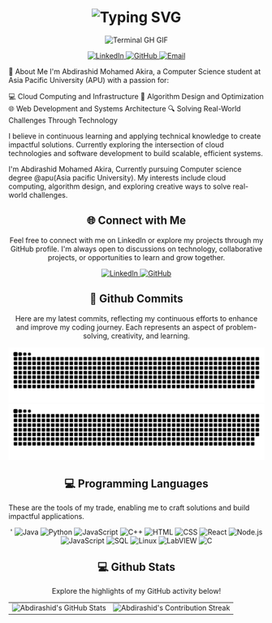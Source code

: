 <div align="center">
    <h1>
        <img src="https://readme-typing-svg.herokuapp.com?font=Jetbrains+mono&size=40&duration=3000&color=33FF33&center=true&vCenter=true&width=600&lines=Hey..+I'm+Abdirashid;Welcome+to+My+GitHub!;Computer+Science+Student;Cloud+Computing+Enthusiast;Problem+Solver" alt="Typing SVG"/>
    </h1>
    <p><img src="termina-gh.gif" alt="Terminal GH GIF" /></p>
</div>
<div align="center">
    <p>
        <a href="https://www.linkedin.com/in/abdirashid-akira-a7929a24a">
            <img src="https://img.shields.io/badge/LinkedIn-0077B5?style=for-the-badge&logo=linkedin&logoColor=white" alt="LinkedIn"/>
        </a>
        <a href="https://github.com/Sunnahboy">
            <img src="https://img.shields.io/badge/GitHub-100000?style=for-the-badge&logo=github&logoColor=white" alt="GitHub"/>
        </a>
        <!-- You can add more social links here -->
        <a href="mailto:your.email@example.com">
            <img src="https://img.shields.io/badge/Email-D14836?style=for-the-badge&logo=gmail&logoColor=white" alt="Email"/>
        </a>
    </p>
</div>
🚀 About Me
I'm Abdirashid Mohamed Akira, a Computer Science student at Asia Pacific University (APU) with a passion for:

💻 Cloud Computing and Infrastructure
🧠 Algorithm Design and Optimization
🌐 Web Development and Systems Architecture
🔍 Solving Real-World Challenges Through Technology

I believe in continuous learning and applying technical knowledge to create impactful solutions. Currently exploring the intersection of cloud technologies and software development to build scalable, efficient systems.
    <p>
        I'm Abdirashid Mohamed Akira, Currently pursuing Computer science degree @apu(Asia pacific University). My interests include cloud computing, algorithm design, and exploring creative ways to solve real-world challenges.
    </p>
</div>

<div align="center">
    <h2 align="center" class="section-heading">🌐 Connect with Me</h2>
    <p>
        Feel free to connect with me on LinkedIn or explore my projects through my GitHub profile. I'm always open to discussions on technology, collaborative projects, or opportunities to learn and grow together.
    </p>
    <div align="center">
        <a href="https://www.linkedin.com/in/abdirashid-akira-a7929a24a">
            <img src="https://img.shields.io/badge/LinkedIn-0077B5?style=for-the-badge&logo=linkedin&logoColor=white" alt="LinkedIn"/>
        </a>
        <a href="https://github.com/Sunnahboy">
            <img src="https://img.shields.io/badge/View%20on%20GitHub-%230077B5.svg?&style=for-the-badge&logo=github&logoColor=white" alt="GitHub"/>
        </a>
    </div>
</div>

<div align="center">
    <h2>🚀 Github Commits</h2>
    <p>
        Here are my latest commits, reflecting my continuous efforts to enhance and improve my coding journey. Each represents an aspect of problem-solving, creativity, and learning.
    </p>
   <img src="https://raw.githubusercontent.com/Platane/Platane/output/github-contribution-grid-snake-dark.svg" alt="GitHub Contribution Grid Snake Animation Dark Mode"/>
    <img src="https://raw.githubusercontent.com/Platane/Platane/output/github-contribution-grid-snake.svg" alt="GitHub Contribution Grid Snake Animation Light Mode"/>

</div>

<h2 align="center" class="section-heading">💻 Programming Languages</h2>
<p>
    These are the tools of my trade, enabling me to craft solutions and build impactful applications.
</p>
<div align="center">'
    <img src="https://img.shields.io/badge/Java-007396?style=for-the-badge&logo=java&logoColor=white" alt="Java" />
    <img src="https://img.shields.io/badge/Python-3776AB?style=for-the-badge&logo=python&logoColor=white" alt="Python"/>
    <img src="https://img.shields.io/badge/JavaScript-F7DF1E?style=for-the-badge&logo=javascript&logoColor=black" alt="JavaScript"/>
    <img src="https://img.shields.io/badge/C++-00599C?style=for-the-badge&logo=c%2B%2B&logoColor=white" alt="C++"/>
    <!-- HTML -->
    <img src="https://img.shields.io/badge/HTML5-E34F26?style=for-the-badge&logo=html5&logoColor=white" alt="HTML"/>
    <!-- CSS -->
    <img src="https://img.shields.io/badge/CSS3-1572B6?style=for-the-badge&logo=css3&logoColor=white" alt="CSS"/>
    <!-- React -->
    <img src="https://img.shields.io/badge/React-20232A?style=for-the-badge&logo=react&logoColor=61DAFB" alt="React"/>
    <!-- Node.js -->
    <img src="https://img.shields.io/badge/Node.js-339933?style=for-the-badge&logo=nodedotjs&logoColor=white" alt="Node.js"/>
    <!-- JavaScript -->
    <img src="https://img.shields.io/badge/JavaScript-F7DF1E?style=for-the-badge&logo=javascript&logoColor=black" alt="JavaScript"/>
    <!-- SQL -->
    <img src="https://img.shields.io/badge/SQL-4479A1?style=for-the-badge&logo=mysql&logoColor=white" alt="SQL"/>
    <!-- Linux -->
    <img src="https://img.shields.io/badge/Linux-FCC624?style=for-the-badge&logo=linux&logoColor=black" alt="Linux"/>
    <!-- LabVIEW -->
    <img src="https://img.shields.io/badge/LabVIEW-FFB500?style=for-the-badge&logo=labview&logoColor=white" alt="LabVIEW"/>
    <!-- Chatbots -->
    <img src="https://img.shields.io/badge/C-0052CC?style=for-the-badge&logo=C&logoColor=white" alt="C"/>
</div>

<div align="center">
    <h2 align="center" class="section-heading">💻 Github Stats</h2>
    <p>Explore the highlights of my GitHub activity below!</p>
    <table align="center" width="100%" height="100%">
        <tr>
            <td><img style="border: none;" src="https://github-profile-summary-cards.vercel.app/api/cards/profile-details?username=Sunnahboy&theme=github_dark" alt="Abdirashid's GitHub Stats"/></td>
            <td><img style="border: none;" src="https://github-readme-streak-stats.herokuapp.com/?user=Sunnahboy&theme=merko" alt="Abdirashid's Contribution Streak"/></td>
        </tr>
    </table>
</div>
